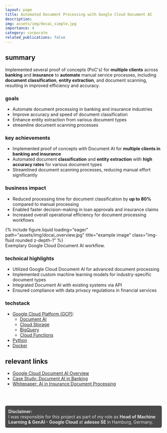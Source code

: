 ```yaml
---
layout: page
title: Automated Document Processing with Google Cloud Document AI
description: 
img: assets/img/docai_simple.jpg
importance: 4
category: corporate
related_publications: false
---
```


## summary

Implemented several proof of concepts (PoC's) for **multiple clients** across **banking** and **insurance** to **automate** manual service processes, including **document classification**, **entity extraction**, and document scanning, resulting in improved efficiency and accuracy.

### goals

- Automate document processing in banking and insurance industries
- Improve accuracy and speed of document classification
- Enhance entity extraction from various document types
- streamline document scanning processes

### key achievements

- Implemented proof of concepts with Document AI for **multiple clients in banking and insurance**
- Automated document **classification** and **entity extraction** with **high accuracy rates** for various document types
- Streamlined document scanning processes, reducing manual effort significantly

### business impact

- Reduced processing time for document classification by **up to 80%** compared to manual processing
- Enabled faster decision-making in loan approvals and insurance claims
- Increased overall operational efficiency for document processing workflows

<div class="row">
    <div class="col-sm mt-3 mt-md-0">
        {% include figure.liquid loading="eager" path="assets/img/docai_overview.jpg" title="example image" class="img-fluid rounded z-depth-1" %}
    </div>
</div>
<div class="caption">
    Exemplary Google Cloud Document AI workflow.
</div>

### technical highlights

- Utilized Google Cloud Document AI for advanced document processing
- Implemented custom machine learning models for industry-specific document types
- Integrated Document AI with existing systems via API
- Ensured compliance with data privacy regulations in financial services

### techstack

- [Google Cloud Platform (GCP)](https://cloud.google.com/):
    - [Document AI](https://cloud.google.com/document-ai)
    - [Cloud Storage](https://cloud.google.com/storage)
    - [BigQuery](https://cloud.google.com/bigquery)
    - [Cloud Functions](https://cloud.google.com/functions)
- [Python](https://www.python.org/)
- [Docker](https://www.docker.com/)

## relevant links

- [Google Cloud Document AI Overview](https://cloud.google.com/document-ai)
- [Case Study: Document AI in Banking](https://cloud.google.com/customers/banking-case-study)
- [Whitepaper: AI in Insurance Document Processing](https://www.example.com/ai-insurance-whitepaper)

<br><br>
<div style="background-color: #4a4a4a; color: #e6e6e6; padding: 10px; border-radius: 5px;">
  <b>Disclaimer:</b><br>
  I was responsible for this project as part of my role as <b>Head of Machine Learning & GenAI - Google Cloud</b> at
  <a href="https://www.adesso.de/en/" style="color: #e6e6e6; text-decoration: none; font-weight: bold;">
    adesso SE
  </a>
  in Hamburg, Germany.
</div>
